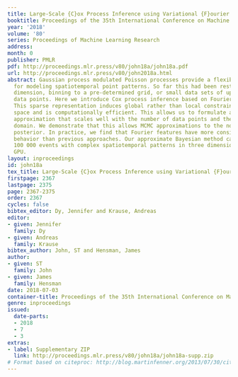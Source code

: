 ```yaml
---
title: Large-Scale {C}ox Process Inference using Variational {F}ourier Features
booktitle: Proceedings of the 35th International Conference on Machine Learning
year: '2018'
volume: '80'
series: Proceedings of Machine Learning Research
address: 
month: 0
publisher: PMLR
pdf: http://proceedings.mlr.press/v80/john18a/john18a.pdf
url: http://proceedings.mlr.press/v80/john2018a.html
abstract: Gaussian process modulated Poisson processes provide a flexible framework
  for modeling spatiotemporal point patterns. So far this had been restricted to one
  dimension, binning to a pre-determined grid, or small data sets of up to a few thousand
  data points. Here we introduce Cox process inference based on Fourier features.
  This sparse representation induces global rather than local constraints on the function
  space and is computationally efficient. This allows us to formulate a grid-free
  approximation that scales well with the number of data points and the size of the
  domain. We demonstrate that this allows MCMC approximations to the non-Gaussian
  posterior. In practice, we find that Fourier features have more consistent optimization
  behavior than previous approaches. Our approximate Bayesian method can fit over
  100 000 events with complex spatiotemporal patterns in three dimensions on a single
  GPU.
layout: inproceedings
id: john18a
tex_title: Large-Scale {C}ox Process Inference using Variational {F}ourier Features
firstpage: 2367
lastpage: 2375
page: 2367-2375
order: 2367
cycles: false
bibtex_editor: Dy, Jennifer and Krause, Andreas
editor:
- given: Jennifer
  family: Dy
- given: Andreas
  family: Krause
bibtex_author: John, ST and Hensman, James
author:
- given: ST
  family: John
- given: James
  family: Hensman
date: 2018-07-03
container-title: Proceedings of the 35th International Conference on Machine Learning
genre: inproceedings
issued:
  date-parts:
  - 2018
  - 7
  - 3
extras:
- label: Supplementary ZIP
  link: http://proceedings.mlr.press/v80/john18a/john18a-supp.zip
# Format based on citeproc: http://blog.martinfenner.org/2013/07/30/citeproc-yaml-for-bibliographies/
---
```

